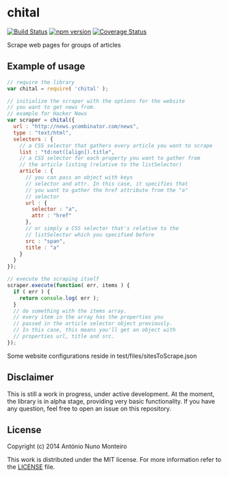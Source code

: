 chital
===
[![Build Status](https://travis-ci.org/anmonteiro/chital.svg?branch=master)](https://travis-ci.org/anmonteiro/chital)
[![npm version](https://badge.fury.io/js/chital.svg)](http://badge.fury.io/js/chital)
[![Coverage Status](https://coveralls.io/repos/anmonteiro/chital/badge.svg?branch=master&service=github)](https://coveralls.io/github/anmonteiro/chital?branch=master)

Scrape web pages for groups of articles

## Example of usage

```javascript
// require the library
var chital = require( 'chital' );

// initialize the scraper with the options for the website
// you want to get news from.
// example for Hacker News
var scraper = chital({
  url : "http://news.ycombinator.com/news",
  type : "text/html",
  selectors : {
    // a CSS selector that gathers every article you want to scrape
    list : "td:not([align]).title",
    // a CSS selector for each property you want to gather from
    // the article listing (relative to the listSelector)
    article : {
      // you can pass an object with keys
      // selector and attr. In this case, it specifies that
      // you want to gather the href attribute from the "a"
      // selector
      url : {
        selector : "a",
        attr : "href"
      },
      // or simply a CSS selector that's relative to the
      // listSelector which you specified before
      src : "span",
      title : "a"
    }
  }
});

// execute the scraping itself
scraper.execute(function( err, items ) {
  if ( err ) {
    return console.log( err );
  }
  // do something with the items array.
  // every item in the array has the properties you
  // passed in the article selector object previously.
  // In this case, this means you'll get an object with
  // properties url, title and src.
});

```

Some website configurations reside in test/files/sitesToScrape.json

## Disclaimer

This is still a work in progress, under active development. At the moment, the library is in alpha stage, providing very basic functionality. If you have any question, feel free to open an issue on this repository.

## License

Copyright (c) 2014 António Nuno Monteiro

This work is distributed under the MIT license. For more information refer to the [LICENSE](./LICENSE) file.
